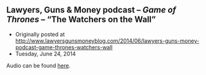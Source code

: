 ## Lawyers, Guns &amp; Money podcast – <em>Game of Thrones</em> – “The Watchers on the Wall”

 * Originally posted at http://www.lawyersgunsmoneyblog.com/2014/06/lawyers-guns-money-podcast-game-thrones-watchers-wall
 * Tuesday, June 24, 2014

Audio can be found [here](http://lawyersgunsmoneyblog.com/podcast/got0409.mp3).